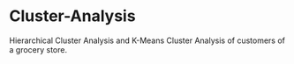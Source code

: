 # Cluster-Analysis
Hierarchical Cluster Analysis and K-Means Cluster Analysis of customers of a grocery store.

